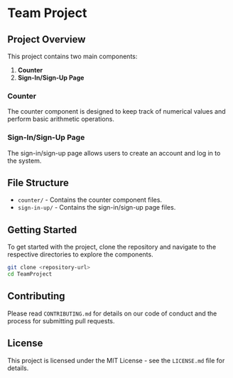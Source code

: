 # Team Project

## Project Overview

This project contains two main components:

1. **Counter**
2. **Sign-In/Sign-Up Page**

### Counter

The counter component is designed to keep track of numerical values and perform basic arithmetic operations.

### Sign-In/Sign-Up Page

The sign-in/sign-up page allows users to create an account and log in to the system.

## File Structure

- `counter/` - Contains the counter component files.
- `sign-in-up/` - Contains the sign-in/sign-up page files.

## Getting Started

To get started with the project, clone the repository and navigate to the respective directories to explore the components.

```bash
git clone <repository-url>
cd TeamProject
```

## Contributing

Please read `CONTRIBUTING.md` for details on our code of conduct and the process for submitting pull requests.

## License

This project is licensed under the MIT License - see the `LICENSE.md` file for details.
